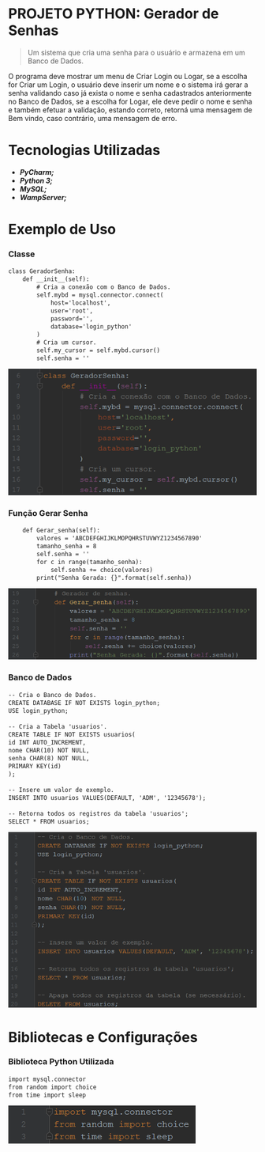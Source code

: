 # PROJETO PYTHON: Gerador de Senhas

> Um sistema que cria uma senha para o usuário e armazena em um Banco de Dados.

   O programa deve mostrar um menu de Criar Login ou Logar, se a escolha for Criar um Login, o usuário deve 
inserir um nome e o sistema irá gerar a senha validando caso já exista o nome e senha cadastrados 
anteriormente no Banco de Dados, se a escolha for Logar, ele deve pedir o nome e senha e também efetuar a 
validação, estando correto, retorná uma mensagem de Bem vindo, caso contrário, uma mensagem de erro.

# Tecnologias Utilizadas
* **_PyCharm;_**
* **_Python 3;_**
* **_MySQL;_**
* **_WampServer;_**

# Exemplo de Uso
### Classe
```
class GeradorSenha:
    def __init__(self):
        # Cria a conexão com o Banco de Dados.
        self.mybd = mysql.connector.connect(
            host='localhost',
            user='root',
            password='',
            database='login_python'
        )
        # Cria um cursor.
        self.my_cursor = self.mybd.cursor()
        self.senha = ''
```
![Classe](https://github.com/ThiagoLozano/Gerador-de-Senha/blob/master/Screenshot/Classe.PNG)

### Função Gerar Senha
```
    def Gerar_senha(self):
        valores = 'ABCDEFGHIJKLMOPQHRSTUVWYZ1234567890'
        tamanho_senha = 8
        self.senha = ''
        for c in range(tamanho_senha):
            self.senha += choice(valores)
        print("Senha Gerada: {}".format(self.senha))
```
![Gerar Senha](https://github.com/ThiagoLozano/Gerador-de-Senha/blob/master/Screenshot/Gerar_Senha.PNG)

### Banco de Dados
```
-- Cria o Banco de Dados.
CREATE DATABASE IF NOT EXISTS login_python;
USE login_python;

-- Cria a Tabela 'usuarios'.
CREATE TABLE IF NOT EXISTS usuarios(
id INT AUTO_INCREMENT,
nome CHAR(10) NOT NULL,
senha CHAR(8) NOT NULL,
PRIMARY KEY(id)
);

-- Insere um valor de exemplo.
INSERT INTO usuarios VALUES(DEFAULT, 'ADM', '12345678');

-- Retorna todos os registros da tabela 'usuarios';
SELECT * FROM usuarios;
```
![Banco de Dados](https://github.com/ThiagoLozano/Gerador-de-Senha/blob/master/Screenshot/BD.PNG)

# Bibliotecas e Configurações

### Biblioteca Python Utilizada

```
import mysql.connector
from random import choice
from time import sleep
```
![Biblioteca](https://github.com/ThiagoLozano/Gerador-de-Senha/blob/master/Screenshot/Bibliotecas.PNG)
